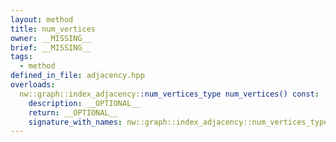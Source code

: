 ```yaml
---
layout: method
title: num_vertices
owner: __MISSING__
brief: __MISSING__
tags:
  - method
defined_in_file: adjacency.hpp
overloads:
  nw::graph::index_adjacency::num_vertices_type num_vertices() const:
    description: __OPTIONAL__
    return: __OPTIONAL__
    signature_with_names: nw::graph::index_adjacency::num_vertices_type num_vertices() const
---
```

